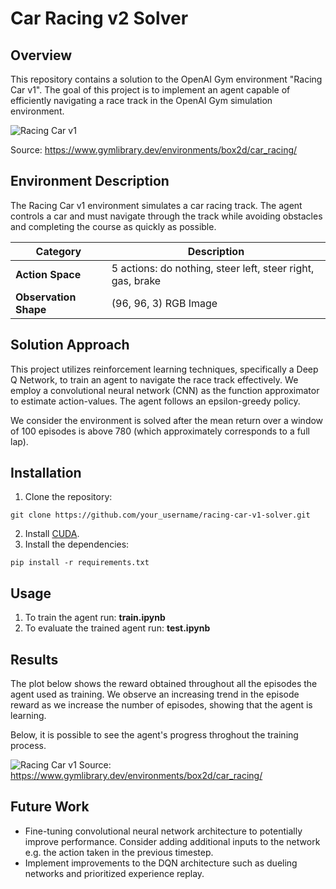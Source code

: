 # Car Racing v2 Solver


## Overview
This repository contains a solution to the OpenAI Gym environment "Racing Car v1". The goal of this project is to implement an agent capable of efficiently navigating a race track in the OpenAI Gym simulation environment.

![Racing Car v1](https://www.gymlibrary.dev/_images/car_racing.gif)

Source: https://www.gymlibrary.dev/environments/box2d/car_racing/


## Environment Description
The Racing Car v1 environment simulates a car racing track. The agent controls a car and must navigate through the track while avoiding obstacles and completing the course as quickly as possible.

|        Category       |               Description               |
|-----------------------|----------------------------------|
|   **Action Space**    | 5 actions: do nothing, steer left, steer right, gas, brake |
| **Observation Shape** |            (96, 96, 3) RGB Image           |


## Solution Approach
This project utilizes reinforcement learning techniques, specifically a Deep Q Network, to train an agent to navigate the race track effectively. We employ a convolutional neural network (CNN) as the function approximator to estimate action-values. The agent follows an epsilon-greedy policy.

We consider the environment is solved after the mean return over a window of 100 episodes is above 780 (which approximately corresponds to a full lap).


## Installation
1. Clone the repository:
```
git clone https://github.com/your_username/racing-car-v1-solver.git
```
2. Install [CUDA](https://docs.nvidia.com/cuda/cuda-installation-guide-microsoft-windows/index.html).
3. Install the dependencies:
```
pip install -r requirements.txt
```

## Usage
1. To train the agent run: **train.ipynb**
2. To evaluate the trained agent run: **test.ipynb**

## Results
The plot below shows the reward obtained throughout all the episodes the agent used as training. We observe an increasing trend in the episode reward as we increase the number of episodes, showing that the agent is learning.

Below, it is possible to see the agent's progress throghout the training process.

![Racing Car v1](https://www.gymlibrary.dev/_images/car_racing.gif)
Source: https://www.gymlibrary.dev/environments/box2d/car_racing/

## Future Work
- Fine-tuning convolutional neural network architecture to potentially improve performance. Consider adding additional inputs to the network e.g. the action taken in the previous timestep.
- Implement improvements to the DQN architecture such as dueling networks and prioritized experience replay.

